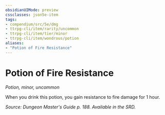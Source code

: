 ```yaml
---
obsidianUIMode: preview
cssclasses: json5e-item
tags:
- compendium/src/5e/dmg
- ttrpg-cli/item/rarity/uncommon
- ttrpg-cli/item/tier/minor
- ttrpg-cli/item/wondrous/potion
aliases: 
- "Potion of Fire Resistance"
---
```

# Potion of Fire Resistance
*Potion, minor, uncommon*  


When you drink this potion, you gain resistance to fire damage for 1 hour.

*Source: Dungeon Master's Guide p. 188. Available in the SRD.*